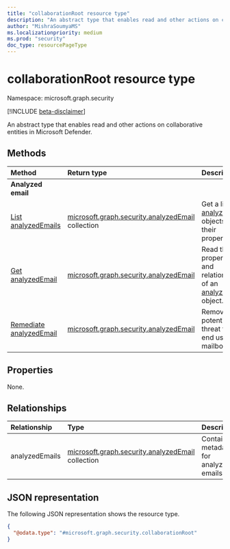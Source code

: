 ```yaml
---
title: "collaborationRoot resource type"
description: "An abstract type that enables read and other actions on collaborative entities in Microsoft Defender."
author: "MishraSoumyaMS"
ms.localizationpriority: medium
ms.prod: "security"
doc_type: resourcePageType
---
```


# collaborationRoot resource type

Namespace: microsoft.graph.security

[!INCLUDE [beta-disclaimer](../../includes/beta-disclaimer.md)]

An abstract type that enables read and other actions on collaborative entities in Microsoft Defender.

## Methods
|Method|Return type|Description|
|:---|:---|:---|
| **Analyzed email** |
|[List analyzedEmails](../api/security-collaborationroot-list-analyzedemails.md)|[microsoft.graph.security.analyzedEmail](../resources/security-analyzedemail.md) collection|Get a list of [analyzedEmail](../resources/security-analyzedemail.md) objects and their properties.|
|[Get analyzedEmail](../api/security-analyzedemail-get.md)|[microsoft.graph.security.analyzedEmail](../resources/security-analyzedemail.md)|Read the properties and relationships of an [analyzedEmail](../resources/security-analyzedemail.md) object.|
|[Remediate analyzedEmail](../api/security-analyzedemail-remediate.md)|[microsoft.graph.security.analyzedEmail](../resources/security-analyzedemail.md)|Remove a potential threat from end users' mailboxes.|

## Properties
None.
## Relationships
|Relationship|Type|Description|
|:---|:---|:---|
|analyzedEmails|[microsoft.graph.security.analyzedEmail](../resources/security-analyzedemail.md) collection|Contains metadata for analyzed emails.|

## JSON representation
The following JSON representation shows the resource type.
<!-- {
  "blockType": "resource",
  "keyProperty": "id",
  "@odata.type": "microsoft.graph.security.collaborationRoot",
  "openType": false
}
-->
``` json
{
  "@odata.type": "#microsoft.graph.security.collaborationRoot"
}
```

